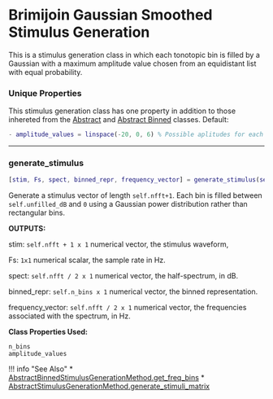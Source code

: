 # Brimijoin Gaussian Smoothed Stimulus Generation

This is a stimulus generation class in which each tonotopic bin is filled by a Gaussian 
with a maximum amplitude value chosen from an equidistant list with equal probability.

### Unique Properties

This stimulus generation class has one property in addition to those inhereted from the [Abstract](../AbstractStimulusGenerationMethod) and [Abstract Binned](../AbstractBinnedStimulusGenerationMethod) classes. Default:

```matlab
- amplitude_values = linspace(-20, 0, 6) % Possible aplitudes for each bin (dB)
```


-------

### generate_stimulus

```matlab
[stim, Fs, spect, binned_repr, frequency_vector] = generate_stimulus(self)
```

Generate a stimulus vector of length `self.nfft+1`.
Each bin is filled between `self.unfilled_dB` and `0` 
using a Gaussian power distribution rather than rectangular bins.

**OUTPUTS:**

stim: `self.nfft + 1 x 1` numerical vector,
the stimulus waveform,

Fs: `1x1` numerical scalar,
the sample rate in Hz.

spect: `self.nfft / 2 x 1` numerical vector,
the half-spectrum, in dB.

binned_repr: `self.n_bins x 1` numerical vector,
the binned representation.

frequency_vector: `self.nfft / 2 x 1` numerical vector,
the frequencies associated with the spectrum, in Hz.

**Class Properties Used:**

```
n_bins
amplitude_values
```



!!! info "See Also"
    * [AbstractBinnedStimulusGenerationMethod.get_freq_bins](../AbstractBinnedStimulusGenerationMethod/#get_freq_bins)
    * [AbstractStimulusGenerationMethod.generate_stimuli_matrix](../AbstractStimulusGenerationMethod/#generate_stimuli_matrix)



